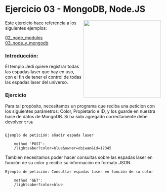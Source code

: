 # Ejercicio 03 - MongoDB, Node.JS

<img src="http://1.bp.blogspot.com/-piBAUOhu13w/Um1f7-Q72-I/AAAAAAAAHk0/TPyPz2wNmDM/s1600/lightsabers_big1%5B1%5D.jpg" align="right" height="250px">
Este ejercicio hace referencia a los siguientes ejemplos:

[02_node_modulos](https://github.com/albertsgrc/curso-mean-jedi/tree/master/ejemplos/02_node_modulos)<br>
[03_node_y_mongodb](https://github.com/albertsgrc/curso-mean-jedi/tree/master/ejemplos/03_node_y_mongodb)

### Introducción:

El templo Jedi quiere registrar todas las espadas laser que hay en uso, con el fin de tener el control de todas las espadas laser del universo. 

### Ejercicio

Para tal propósito, necesitamos un programa que reciba una peticion con los siguientes parámetros: Color, Propietario e ID, y los guarde en nuestra base de datos de MongoDB. Si ha sido agregado correctamente debe devolver ```true```
```.

Ejemplo de petición: añadir espada laser

    method 'POST':
    /lightsaber?color=blue&owner=obiwan&id=12345
````

Tambien necesitamos poder hacer consultas sobre las espadas laser en función de su color y recibir su información en formato JSON.

```
Ejemplo de petición: Consultar espadas laser en función de su color

    method 'GET':
    /lightsaber?color=blue
    
```
